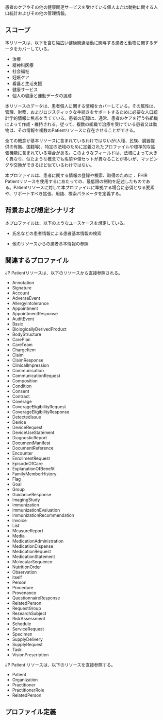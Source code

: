 <span style="color:;">患者のケアやその他の健康関連サービスを受けている個人または動物に関する人口統計およびその他の管理情報。</span>

## スコープ

本リソースは、以下を含む幅広い健康関連活動に関与する患者と動物に関するデータをカバーしている。

- 治療
- 精神科医療
- 社会福祉
- 妊娠ケア
- 看護と生活支援
- 健康サービス
- 個人の健康と運動データの追跡

本リソースのデータは、患者個人に関する情報をカバーしている。その属性は、管理、財務、およびロジスティックな手続きをサポートするために必要な人口統計学的情報に焦点を当てている。患者の記録は、通常、患者のケアを行う各組織によって作成・維持される。従って、複数の組織で治療を受けている患者又は動物は、その情報を複数のPatientリソースに存在させることができる。

全ての概念が基本リソースに含まれているわけではないが(人種、民族、臓器提供の有無、国籍等)、特定の法域のために定義されたプロファイルや標準的な拡張機能に含まれている場合がある。このようなフィールドは、法域によって大きく異なり、似たような概念でも名前や値セットが異なることが多いが、マッピングや交換ができるほど似ているわけではない。

本プロファイルは、患者に関する情報の登録や検索、取得のために 、FHIR Patientリソースを使用するにあたっての、最低限の制約を記述したものである。Patientリソースに対して本プロファイルに準拠する場合に必須となる要素や、サポートすべき拡張、用語、検索パラメータを定義する。

## 背景および想定シナリオ

本プロファイルは、以下のようなユースケースを想定している。

- 氏名などの患者情報による患者基本情報の検索

- 他のリソースからの患者基本情報の参照

## 関連するプロファイル


JP Patientリソースは、以下のリソースから直接参照される。

 - Annotation
 - Signature
 - Account
 - AdverseEvent
 - AllergyIntolerance
 - Appointment
 - AppointmentResponse
 - AuditEvent
 - Basic
 - BiologicallyDerivedProduct
 - BodyStructure
 - CarePlan
 - CareTeam
 - ChargeItem
 - Claim
 - ClaimResponse
 - ClinicalImpression
 - Communication
 - CommunicationRequest
 - Composition
 - Condition
 - Consent
 - Contract
 - Coverage
 - CoverageEligibilityRequest
 - CoverageEligibilityResponse
 - DetectedIssue
 - Device
 - DeviceRequest
 - DeviceUseStatement
 - DiagnosticReport
 - DocumentManifest
 - DocumentReference
 - Encounter
 - EnrollmentRequest
 - EpisodeOfCare
 - ExplanationOfBenefit
 - FamilyMemberHistory
 - Flag
 - Goal
 - Group
 - GuidanceResponse
 - ImagingStudy
 - Immunization
 - ImmunizationEvaluation
 - ImmunizationRecommendation
 - Invoice
 - List
 - MeasureReport
 - Media
 - MedicationAdministration
 - MedicationDispense
 - MedicationRequest
 - MedicationStatement
 - MolecularSequence
 - NutritionOrder
 - Observation
 - itself
 - Person
 - Procedure
 - Provenance
 - QuestionnaireResponse
 - RelatedPerson
 - RequestGroup
 - ResearchSubject
 - RiskAssessment
 - Schedule
 - ServiceRequest
 - Specimen
 - SupplyDelivery
 - SupplyRequest
 - Task
 - VisionPrescription

JP Patient リソースは、以下のリソースを直接参照する。
- Patient
- Organization
- Practitioner
- PractitionerRole
- RelatedPerson

## プロファイル定義
